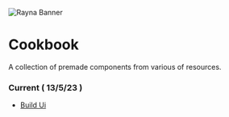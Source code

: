 ![Rayna Banner](https://cdn.rayna.tech/rayna/Rayna-Banner.png)

# Cookbook

A collection of premade components from various of resources.

### Current ( 13/5/23 )

- [Build Ui](https://buildui.com/recipes)